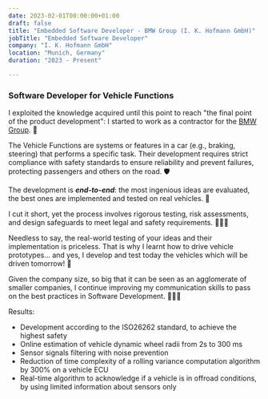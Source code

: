 ```yaml
---
date: 2023-02-01T00:00:00+01:00
draft: false
title: "Embedded Software Developer - BMW Group (I. K. Hofmann GmbH)"
jobTitle: "Embedded Software Developer"
company: "I. K. Hofmann GmbH"
location: "Munich, Germany"
duration: "2023 - Present"

---
```

### Software Developer for Vehicle Functions

I exploited the knowledge acquired until this point to reach "the final point of the product development": I started to work as a contractor for the [BMW Group](https://www.bmwgroup.com/en.html). 🚙

The Vehicle Functions are systems or features in a car (e.g., braking, steering) that performs a specific task. Their development requires strict compliance with safety standards to ensure reliability and prevent failures, protecting passengers and others on the road. 🛡️

The development is ***end-to-end***: the most ingenious ideas are evaluated, the best ones are implemented and tested on real vehicles. 🧪

I cut it short, yet the process involves rigorous testing, risk assessments, and design safeguards to meet legal and safety requirements. 👨🏼‍⚖️

Needless to say, the real-world testing of your ideas and their implementation is priceless. That is why I learnt how to drive vehicle prototypes... and yes, I develop and test today the vehicles which will be driven tomorrow! 🏁

Given the company size, so big that it can be seen as an agglomerate of smaller companies, I continue improving my communication skills to pass on the best practices in Software Development. 👨🏼‍💻

Results:
* Development according to the ISO26262 standard, to achieve the highest safety
* Online estimation of vehicle dynamic wheel radii from 2s to 300 ms
* Sensor signals filtering with noise prevention
* Reduction of time complexity of a rolling variance computation algorithm by 300% on a vehicle ECU
* Real-time algorithm to acknowledge if a vehicle is in offroad conditions, by using limited information about sensors only